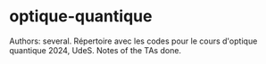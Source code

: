 # optique-quantique

Authors: several.
Répertoire avec les codes pour le cours d'optique quantique 2024, UdeS.
Notes of the TAs done.

